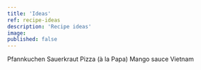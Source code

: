 ```yaml
---
title: 'Ideas'
ref: recipe-ideas
description: 'Recipe ideas'
image:
published: false
---
```


Pfannkuchen
Sauerkraut
Pizza (à la Papa)
Mango sauce Vietnam
